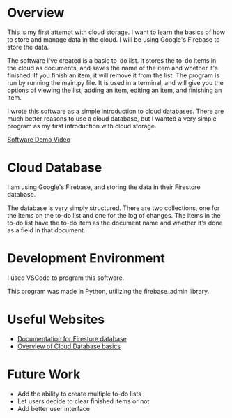 # Overview

This is my first attempt with cloud storage. I want to learn the basics of how to store and manage data in the cloud. I will be using Google's Firebase to store the data. 

The software I've created is a basic to-do list. It stores the to-do items in the cloud as documents, and saves the name of the item and whether it's finished. If you finish an item, it will remove it from the list. The program is run by running the main.py file. It is used in a terminal, and will give you the options of viewing the list, adding an item, editing an item, and finishing an item. 

I wrote this software as a simple introduction to cloud databases. There are much better reasons to use a cloud database, but I wanted a very simple program as my first introduction with cloud storage. 

[Software Demo Video](https://youtu.be/JTTYUSwzqLw)

# Cloud Database

I am using Google's Firebase, and storing the data in their Firestore database. 

The database is very simply structured. There are two collections, one for the items on the to-do list and one for the log of changes. The items in the to-do list have the to-do item as the document name and whether it's done as a field in that document. 

# Development Environment

I used VSCode to program this software.

This program was made in Python, utilizing the firebase_admin library.

# Useful Websites

- [Documentation for Firestore database](https://firebase.google.com/docs/firestore)
- [Overview of Cloud Database basics](https://www.mongodb.com/cloud-database)

# Future Work

- Add the ability to create multiple to-do lists
- Let users decide to clear finished items or not
- Add better user interface